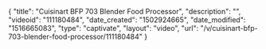 {
    "title": "Cuisinart BFP 703 Blender Food Processor",
    "description": "",
    "videoid": "111180484",
    "date_created": "1502924665",
    "date_modified": "1516665083",
    "type": "captivate",
    "layout": "video",
    "url": "\/v\/cuisinart-bfp-703-blender-food-processor\/111180484"
}